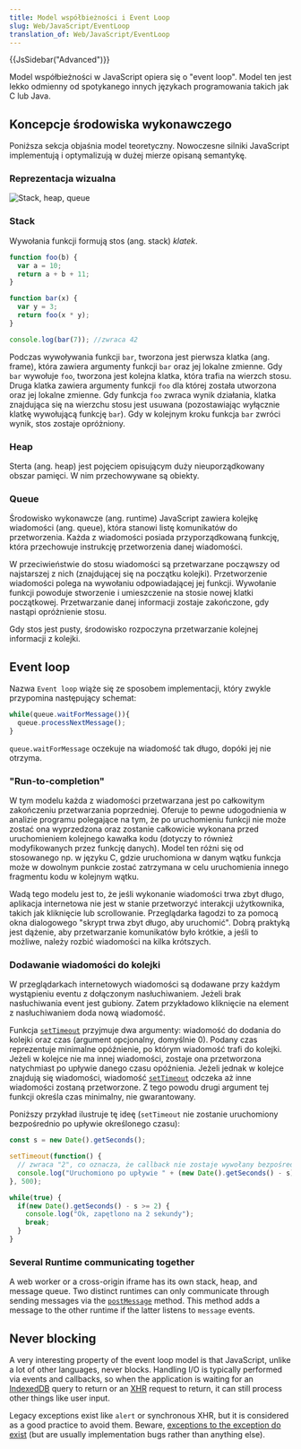 ```yaml
---
title: Model współbieżności i Event Loop
slug: Web/JavaScript/EventLoop
translation_of: Web/JavaScript/EventLoop
---
```

{{JsSidebar("Advanced")}}

Model współbieżności w JavaScript opiera się o "event loop". Model ten jest lekko odmienny od spotykanego innych językach programowania takich jak C lub Java.

## Koncepcje środowiska wykonawczego

Poniższa sekcja objaśnia model teoretyczny. Nowoczesne silniki JavaScript implementują i optymalizują w dużej mierze opisaną semantykę.

### Reprezentacja wizualna

![Stack, heap, queue](/files/4617/default.svg)

### Stack

Wywołania funkcji formują stos (ang. stack) _klatek_.

```js
function foo(b) {
  var a = 10;
  return a + b + 11;
}

function bar(x) {
  var y = 3;
  return foo(x * y);
}

console.log(bar(7)); //zwraca 42
```

Podczas wywoływania funkcji `bar`, tworzona jest pierwsza klatka (ang. frame), która zawiera argumenty funkcji `bar` oraz jej lokalne zmienne. Gdy `bar` wywołuje `foo`, tworzona jest kolejna klatka, która trafia na wierzch stosu. Druga klatka zawiera argumenty funkcji  `foo` dla której została utworzona oraz jej lokalne zmienne. Gdy funkcja `foo` zwraca wynik działania, klatka znajdująca się na wierzchu stosu jest usuwana (pozostawiając wyłącznie klatkę wywołującą funkcję `bar`). Gdy w kolejnym kroku funkcja `bar` zwróci wynik, stos zostaje opróżniony.

### Heap

Sterta (ang. heap) jest pojęciem opisującym duży nieuporządkowany obszar pamięci. W nim przechowywane są obiekty.

### Queue

Środowisko wykonawcze (ang. runtime) JavaScript zawiera kolejkę wiadomości (ang. queue), która stanowi listę komunikatów do przetworzenia. Każda z wiadomości posiada przyporządkowaną funkcję, która przechowuje instrukcję przetworzenia danej wiadomości.

W przeciwieństwie do stosu wiadomości są przetwarzane począwszy od najstarszej z nich (znajdującej się na początku kolejki). Przetworzenie wiadomości polega na wywołaniu odpowiadającej jej funkcji. Wywołanie funkcji powoduje stworzenie i umieszczenie na stosie nowej klatki początkowej. Przetwarzanie danej informacji zostaje zakończone, gdy nastąpi opróżnienie stosu.

Gdy stos jest pusty, środowisko rozpoczyna przetwarzanie kolejnej informacji z kolejki.

## Event loop

Nazwa `Event loop` wiąże się ze sposobem implementacji, który zwykle przypomina następujący schemat:

```js
while(queue.waitForMessage()){
  queue.processNextMessage();
}
```

`queue.waitForMessage` oczekuje na wiadomość tak długo, dopóki jej nie otrzyma.

### "Run-to-completion"

W tym modelu każda z wiadomości przetwarzana jest po całkowitym zakończeniu przetwarzania poprzedniej. Oferuje to pewne udogodnienia w analizie programu polegające na tym, że po uruchomieniu funkcji nie może zostać ona wyprzedzona oraz zostanie całkowicie wykonana przed uruchomieniem kolejnego kawałka kodu (dotyczy to również modyfikowanych przez funkcję danych). Model ten różni się od stosowanego np. w języku C, gdzie uruchomiona w danym wątku funkcja może w dowolnym punkcie zostać zatrzymana w celu uruchomienia innego fragmentu kodu w kolejnym wątku.

Wadą tego modelu jest to, że jeśli wykonanie wiadomości trwa zbyt długo, aplikacja internetowa nie jest w stanie przetworzyć interakcji użytkownika, takich jak kliknięcie lub scrollowanie. Przeglądarka łagodzi to za pomocą okna dialogowego "skrypt trwa zbyt długo, aby uruchomić". Dobrą praktyką jest dążenie, aby przetwarzanie komunikatów było krótkie, a jeśli to możliwe, należy rozbić wiadomości na kilka krótszych.

### Dodawanie wiadomości do kolejki

W przeglądarkach internetowych wiadomości są dodawane przy każdym wystąpieniu eventu z dołączonym nasłuchiwaniem. Jeżeli brak nasłuchiwania event jest gubiony. Zatem przykładowo kliknięcie na element z nasłuchiwaniem doda nową wiadomość.

Funkcja [`setTimeout`](/en-US/docs/Web/API/WindowTimers.setTimeout "/en-US/docs/window.setTimeout") przyjmuje dwa argumenty: wiadomość do dodania do kolejki oraz czas (argument opcjonalny, domyślnie 0). Podany czas reprezentuje minimalne opóźnienie, po którym wiadomość trafi do kolejki. Jeżeli w kolejce nie ma innej wiadomości, zostaje ona przetworzona natychmiast po upływie danego czasu opóźnienia. Jeżeli jednak w kolejce znajdują się wiadomości, wiadomość [`setTimeout`](/en-US/docs/Web/API/WindowTimers.setTimeout "/en-US/docs/window.setTimeout") odczeka aż inne wiadomości zostaną przetworzone. Z tego powodu drugi argument tej funkcji określa czas minimalny,  nie gwarantowany.

Poniższy przykład ilustruje tę ideę (`setTimeout` nie zostanie uruchomiony bezpośrednio po upływie określonego czasu):

```js
const s = new Date().getSeconds();

setTimeout(function() {
  // zwraca "2", co oznacza, że callback nie zostaje wywołany bezpośrednio po upływie 500 millisekund.
  console.log("Uruchomiono po upływie " + (new Date().getSeconds() - s) + " sekund");
}, 500);

while(true) {
  if(new Date().getSeconds() - s >= 2) {
    console.log("Ok, zapętlono na 2 sekundy");
    break;
  }
}
```

### Several Runtime communicating together

A web worker or a cross-origin iframe has its own stack, heap, and message queue. Two distinct runtimes can only communicate through sending messages via the [`postMessage`](/pl/docs/DOM/window.postMessage) method. This method adds a message to the other runtime if the latter listens to `message` events.

## Never blocking

A very interesting property of the event loop model is that JavaScript, unlike a lot of other languages, never blocks. Handling I/O is typically performed via events and callbacks, so when the application is waiting for an [IndexedDB](/pl/docs/Web/API/IndexedDB_API "/en-US/docs/IndexedDB") query to return or an [XHR](/pl/docs/Web/API/XMLHttpRequest "/en-US/docs/DOM/XMLHttpRequest") request to return, it can still process other things like user input.

Legacy exceptions exist like `alert` or synchronous XHR, but it is considered as a good practice to avoid them. Beware, [exceptions to the exception do exist](http://stackoverflow.com/questions/2734025/is-javascript-guaranteed-to-be-single-threaded/2734311#2734311) (but are usually implementation bugs rather than anything else).
